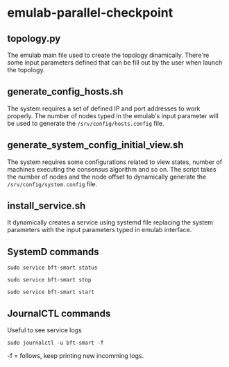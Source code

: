 # emulab-parallel-checkpoint

## topology.py

The emulab main file used to create the topology dinamically.
There're some input parameters defined that can be fill out by the user when launch the topology.

## generate_config_hosts.sh

The system requires a set of defined IP and port addresses to work properly.
The number of nodes typed in the emulab's input parameter will be used to generate the `/srv/config/hosts.config` file.

## generate_system_config_initial_view.sh

The system requires some configurations related to view states, number of machines executing the consensus algorithm and so on.
The script takes the number of nodes and the node offset to dynamically generate the `/srv/config/system.config` file.


## install_service.sh

It dynamically creates a service using systemd file replacing the system parameters with the input parameters typed in emulab interface.


## SystemD commands

`sudo service bft-smart status`

`sudo service bft-smart stop`

`sudo service bft-smart start`

## JournalCTL commands
Useful to see service logs

`sudo journalctl -u bft-smart -f`

-f = follows, keep printing new incomming logs.
